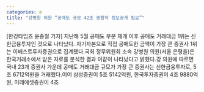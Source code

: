 ```yaml
---
categories: e
title: "강병원 의원 “공매도 규모 42조 종합적 정보공개 필요”"
---
```

[한강타임즈 윤종철 기자] 지난해 5월 공매도 부분 재개 이후 공매도 거래대금 1위는 신한금융투자인 것으로 나타났다. 자기자본으로 직접 공매도한 금액이 가장 큰 증권사 1위는 이베스트투자증권으로 집계됐다.국회 정무위원회 소속 강병원 의원(서울 은평을)은 한국거래소에서 받은 자료를 분석한 결과 이같이 나타났다고 밝혔다.강 의원에 따르면 국내 23개 증권사 가운데 공매도 거래대금 규모가 가장 큰 증권사는 신한금융투자로, 5조 6712억원을 거래했다.이어 삼성증권이 5조 5142억원, 한국투자증권이 4조 9880억원, 미래에셋증권이 4조